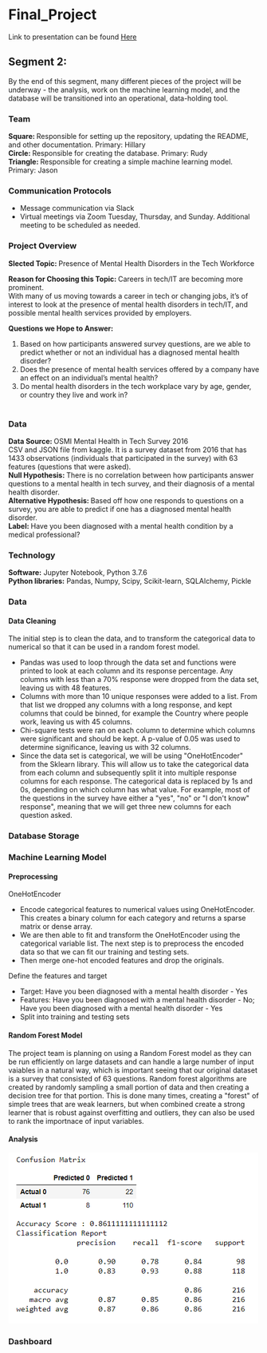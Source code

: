 # Final_Project

Link to presentation can be found [Here](https://docs.google.com/presentation/d/e/2PACX-1vQ9e59BSZeiK2LWKrIjWPhR_mGaKAb4BfJNviVGeLLih-dGfGRYO86zevzhnSuK90FRGu8NI8DQ-XHF/pub?start=false&loop=false&delayms=3000)

## Segment 2: <br>
By the end of this segment, many different pieces of the project will be underway - the analysis, work on the machine learning model, and the database will be transitioned into an operational, data-holding tool.

### Team

<strong>Square: </strong> Responsible for setting up the repository, updating the README, and other documentation. Primary: Hillary<br>
<strong>Circle: </strong> Responsible for creating the database. Primary: Rudy<br>
<strong>Triangle: </strong> Responsible for creating a simple machine learning model. Primary: Jason<br>

### Communication Protocols
- Message communication via Slack
- Virtual meetings via Zoom Tuesday, Thursday, and Sunday. Additional meeting to be scheduled as needed. 

### Project Overview

<strong> Slected Topic: </strong> Presence of Mental Health Disorders in the Tech Workforce <br>

<strong> Reason for Choosing this Topic: </strong>Careers in tech/IT are becoming more prominent.  
With many of us moving towards a career in tech or changing jobs, it’s of interest to look at the presence of mental health disorders in tech/IT, and possible mental health services provided by employers. 
<br>

<strong> Questions we Hope to Answer: </strong> 
1. Based on how participants answered survey questions, are we able to predict whether or not an individual has a diagnosed mental health disorder?
2. Does the presence of mental health services offered by a company have an effect on an individual’s mental health?
3. Do mental health disorders in the tech workplace vary by age, gender, or country they live and work in? <br><br>

### Data

<strong> Data Source: </strong>OSMI Mental Health in Tech Survey 2016 <br> 
CSV and JSON file from kaggle. It is a survey dataset from 2016 that has 1433 observations (individuals that participated in the survey) with 63 features (questions that were asked).<br> 
<strong> Null Hypothesis: </strong> There is no correlation between how participants answer questions to a mental health in tech survey, and their diagnosis of a mental health disorder. <br>
<strong> Alternative Hypothesis: </strong> Based off how one responds to questions on a survey, you are able to predict if one has a diagnosed mental health disorder. <br> 
<strong> Label: </strong>Have you been diagnosed with a mental health condition by a medical professional? <br>

### Technology
<strong>Software:</strong> Jupyter Notebook, Python 3.7.6<br>
<strong>Python libraries:</strong> Pandas, Numpy, Scipy, Scikit-learn, SQLAlchemy, Pickle

### Data

#### Data Cleaning
The initial step is to clean the data, and to transform the categorical data to numerical so that it can be used in a random forest model. 
- Pandas was used to loop through the data set and functions were printed to look at each column and its response percentage. Any columns with less than a 70% response were dropped from the data set, leaving us with 48 features. 
- Columns with more than 10 unique responses were added to a list. From that list we dropped any columns with a long response, and kept columns that could be binned, for example the Country where people work, leaving us with 45 columns. 
- Chi-square tests were ran on each column to determine which columns were significant and should be kept. A p-value of 0.05 was used to determine significance, leaving us with 32 columns. 
- Since the data set is categorical, we will be using "OneHotEncoder" from the Sklearn library. This will allow us to take the categorical data from each column and subsequently split it into multiple response columns for each response. The categorical data is replaced by 1s and 0s, depending on which column has what value. For example, most of the questions in the survey have either a "yes", "no" or "I don't know" response", meaning that we will get three new columns for each question asked. 

### Database Storage
 

### Machine Learning Model

#### Preprocessing
 
 OneHotEncoder
- Encode categorical features to numerical values using OneHotEncoder. This creates a binary column for each category and returns a sparse matrix or dense array. 
- We are then able to fit and transform the OneHotEncoder using the categorical variable list.
The next step is to preprocess the encoded data so that we can fit our training and testing sets.
- Then merge one-hot encoded features and drop the originals. <br>

Define the features and target
- Target: Have you been diagnosed with a mental health disorder - Yes
- Features: Have you been diagnosed with a mental health disorder - No; Have you been diagnosed with a mental health disorder - Yes <br>
- Split into training and testing sets

#### Random Forest Model
The project team is planning on using a Random Forest model as they can be run efficiently on large datasets and can handle a large number of input vaiables in a natural way, which is important seeing that our original dataset is a survey that consisted of 63 questions. Random forest algorithms are created by randomly sampling a small portion of data and then creating a decision tree for that portion. This is done many times, creating a "forest" of simple trees that are weak learners, but when combined create a strong learner that is robust against overfitting and outliers, they can also be used to rank the importnace of input variables.<br>
 
#### Analysis
![Confusion Matrix](https://github.com/hillarykrumbholz/Final_Project/blob/master/Segment_Two/Images/Confusion_matrix.png)

### Dashboard


